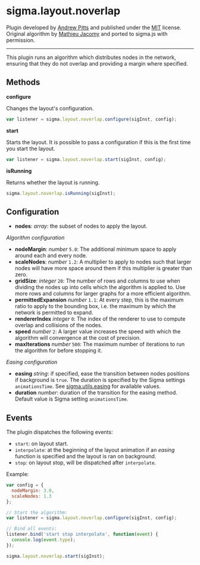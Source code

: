 sigma.layout.noverlap
========================

Plugin developed by [Andrew Pitts](https://github.com/apitts) and published under the [MIT](LICENSE) license. Original algorithm by [Mathieu Jacomy](https://github.com/jacomyma) and ported to sigma.js with permission.

---

This plugin runs an algorithm which distributes nodes in the network, ensuring that they do not overlap and providing a margin where specified.

## Methods

**configure**

Changes the layout's configuration.

```js
var listener = sigma.layout.noverlap.configure(sigInst, config);
```

**start**

Starts the layout. It is possible to pass a configuration if this is the first time you start the layout.

```js
var listener = sigma.layout.noverlap.start(sigInst, config);
```

**isRunning**

Returns whether the layout is running.

```js
sigma.layout.noverlap.isRunning(sigInst);
```

## Configuration

* **nodes**: *array*: the subset of nodes to apply the layout.

*Algorithm configuration*

* **nodeMargin**: *number* `5.0`: The additional minimum space to apply around each and every node.
* **scaleNodes**: *number* `1.2`: A multiplier to apply to nodes such that larger nodes will have more space around them if this multiplier is greater than zero.
* **gridSize**: *integer* `20`: The number of rows and columns to use when dividing the nodes up into cells which the algorithm is applied to. Use more rows and columns for larger graphs for a more efficient algorithm.
* **permittedExpansion** *number* `1.1`: At every step, this is the maximum ratio to apply to the bounding box, i.e. the maximum by which the network is permitted to expand.
* **rendererIndex** *integer* `0`: The index of the renderer to use to compute overlap and collisions of the nodes.
* **speed** *number* `2`: A larger value increases the speed with which the algorithm will convergence at the cost of precision.
* **maxIterations** *number* `500`: The maximum number of iterations to run the algorithm for before stopping it.

*Easing configuration*

* **easing** *string*: if specified, ease the transition between nodes positions if background is `true`. The duration is specified by the Sigma settings `animationsTime`. See [sigma.utils.easing](../../src/utils/sigma.utils.js#L723) for available values.
* **duration** *number*: duration of the transition for the easing method. Default value is Sigma setting `animationsTime`.

## Events

The plugin dispatches the following events:

- `start`: on layout start.
- `interpolate`: at the beginning of the layout animation if an *easing* function is specified and the layout is ran on background.
- `stop`: on layout stop, will be dispatched after `interpolate`.

Example:

```js
var config = {
  nodeMargin: 3.0,
  scaleNodes: 1.3
};

// Start the algorithm:
var listener = sigma.layout.noverlap.configure(sigInst, config);

// Bind all events:
listener.bind('start stop interpolate', function(event) {
  console.log(event.type);
});

sigma.layout.noverlap.start(sigInst);
```